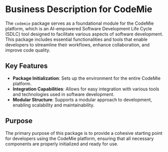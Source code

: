 # Business Description for CodeMie

The `codemie` package serves as a foundational module for the CodeMie platform, which is an AI-empowered Software Development Life Cycle (SDLC) tool designed to facilitate various aspects of software development. This package includes essential functionalities and tools that enable developers to streamline their workflows, enhance collaboration, and improve code quality.

## Key Features
- **Package Initialization**: Sets up the environment for the entire CodeMie platform.
- **Integration Capabilities**: Allows for easy integration with various tools and technologies used in software development.
- **Modular Structure**: Supports a modular approach to development, enabling scalability and maintainability.

## Purpose
The primary purpose of this package is to provide a cohesive starting point for developers using the CodeMie platform, ensuring that all necessary components are properly initialized and ready for use.